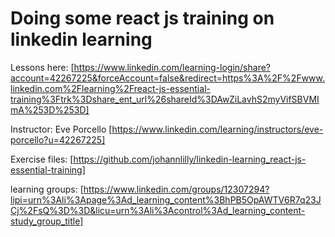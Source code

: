 # Doing some react js training on linkedin learning


Lessons here: [https://www.linkedin.com/learning-login/share?account=42267225&forceAccount=false&redirect=https%3A%2F%2Fwww.linkedin.com%2Flearning%2Freact-js-essential-training%3Ftrk%3Dshare_ent_url%26shareId%3DAwZiLavhS2myVifSBVMImA%253D%253D]

Instructor: Eve Porcello [https://www.linkedin.com/learning/instructors/eve-porcello?u=42267225]

Exercise files: [https://github.com/johannlilly/linkedin-learning_react-js-essential-training]

learning groups: [https://www.linkedin.com/groups/12307294?lipi=urn%3Ali%3Apage%3Ad_learning_content%3BhPB5OpAWTV6R7q23JCj%2FsQ%3D%3D&licu=urn%3Ali%3Acontrol%3Ad_learning_content-study_group_title]